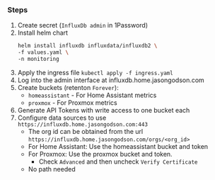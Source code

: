 ### Steps
1. Create secret (`InfluxDb admin` in 1Password)
2. Install helm chart
    ```bash
    helm install influxdb influxdata/influxdb2 \
    -f values.yaml \
    -n monitoring
    ```
3. Apply the ingress file `kubectl apply -f ingress.yaml`
4. Log into the admin interface at influxdb.home.jasongodson.com
5. Create buckets (retenton `Forever`):
   - `homeassistant` - For Home Assistant metrics
   - `proxmox` - For Proxmox metrics
6. Generate API Tokens with write access to one bucket each
6. Configure data sources to use `https://influxdb.home.jasongodson.com:443`
   - The org id can be obtained from the url `https://influxdb.home.jasongodson.com/orgs/<org_id>`
   - For Home Assistant: Use the homeassistant bucket and token
   - For Proxmox: Use the proxmox bucket and token.
       - Check `Advanced` and then uncheck `Verify Certificate`
   - No path needed